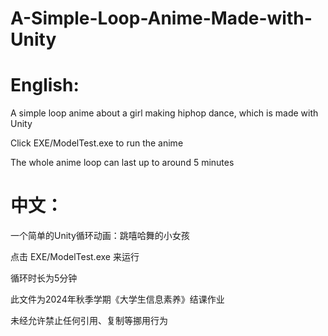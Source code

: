 # A-Simple-Loop-Anime-Made-with-Unity

# English:
A simple loop anime about a girl making hiphop dance, which is made with Unity  

Click EXE/ModelTest.exe to run the anime  

The whole anime loop can last up to around 5 minutes  


# 中文：
一个简单的Unity循环动画：跳嘻哈舞的小女孩  

点击 EXE/ModelTest.exe 来运行  

循环时长为5分钟  

此文件为2024年秋季学期《大学生信息素养》结课作业  

未经允许禁止任何引用、复制等挪用行为
